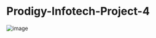 # Prodigy-Infotech-Project-4
![image](https://github.com/user-attachments/assets/d7f9e595-c10e-43cb-949e-d894bce9ff85)
